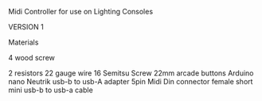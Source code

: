 
Midi Controller for use on Lighting Consoles

VERSION 1

Materials

4 wood screw

2 resistors
22 gauge wire
16 Semitsu Screw 22mm arcade buttons
Arduino nano
Neutrik usb-b to usb-A adapter
5pin Midi Din connector female
short mini usb-b to usb-a cable

